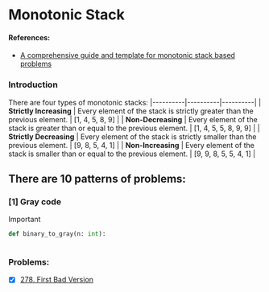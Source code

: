 # Monotonic Stack

#### References:
- [A comprehensive guide and template for monotonic stack based problems](https://leetcode.com/discuss/study-guide/2347639/A-comprehensive-guide-and-template-for-monotonic-stack-based-problems)

### Introduction
There are four types of monotonic stacks:
|----------|----------|----------|
| **Strictly Increasing**  | Every element of the stack is strictly greater than the previous element.     | [1, 4, 5, 8, 9]        |
| **Non-Decreasing**       | Every element of the stack is greater than or equal to the previous element.  | [1, 4, 5, 5, 8, 9, 9]  |
| **Strictly Decreasing**  | Every element of the stack is strictly smaller than the previous element.     | [9, 8, 5, 4, 1]        |
| **Non-Increasing**       | Every element of the stack is smaller than or equal to the previous element.  | [9, 9, 8, 5, 5, 4, 1]  |
 
 ## There are 10 patterns of problems:
  ### [1] Gray code
  > [!IMPORTANT]
  >  
    
```python
def binary_to_gray(n: int):      
 
```

### Problems: 
- [x] [278. First Bad Version](https://leetcode.com/problems/first-bad-version/description/) 

